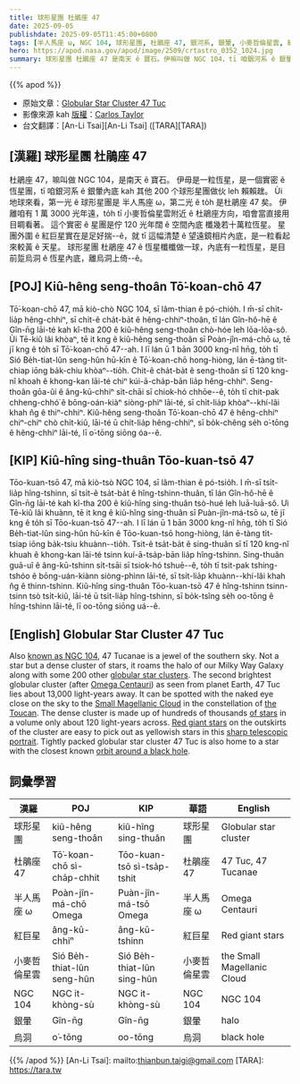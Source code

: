```yaml
---
title: 球形星團 杜鵑座 47
date: 2025-09-05
publishdate: 2025-09-05T11:45:00+0800
tags: [半人馬座 ω, NGC 104, 球形星團, 杜鵑座 47, 銀河系, 銀暈, 小麥哲倫星雲, 紅巨星, 烏洞]
hero: https://apod.nasa.gov/apod/image/2509/crtastro_0352_1024.jpg
summary: 球形星團 杜鵑座 47 是南天 ê 寶石。伊嘛叫做 NGC 104，tī 咱銀河系 ê 銀暈內底。
---
```


{{% apod %}}

- 原始文章：[Globular Star Cluster 47 Tuc](https://apod.nasa.gov/apod/ap250905.html)
- 影像來源 kah [版權][copyright]：[Carlos Taylor](https://app.astrobin.com/u/CAPastrophotography#gallery)
- 台文翻譯：[An-Li Tsai][An-Li Tsai] ([TARA][TARA])

## [漢羅] 球形星團 杜鵑座 47
杜鵑座 47，嘛叫做 NGC 104，是南天 ê 寶石。
伊毋是一粒恆星，是一個實密 ê 恆星團，tī 咱銀河系 ê 銀暈內底 kah 其他 200 个球形星團做伙 leh 賴賴趖。
Ùi 地球來看，第一光 ê 球形星團是 半人馬座 ω，第二光 ê to̍h 是杜鵑座 47 矣。
伊離咱有 1 萬 3000 光年遠，to̍h tī 小麥哲倫星雲附近 ê 杜鵑座方向，咱會當直接用目睭看著。
這个實密 ê 星團是佇 120 光年闊 ê 空間內底 櫼幾若十萬粒恆星。
星團外圍 ê 紅巨星實在是足好揣--ê，就 tī 這幅清楚 ê 望遠鏡相片內底，是一粒看起來較黃 ê 天星。
球形星團 杜鵑座 47 ê 恆星櫼櫼做一球，內底有一粒恆星，是目前踅烏洞 ê 恆星內底，離烏洞上倚--ê。

## [POJ] Kiû-hêng seng-thoân Tō͘-koan-chō 47
Tō͘-koan-chō 47, mā kiò-chò NGC 104, sī lâm-thian ê pó-chio̍h. 
I m̄-sī chi̍t-lia̍p hêng-chhiⁿ, sī chi̍t-ê cha̍t-ba̍t ê hêng-chhiⁿ-thoân, tī lán Gîn-hô-hē ê Gîn-n̄g lāi-té kah kî-tha 200 ê kiû-hêng seng-thoân chò-hóe leh lōa-lōa-sô.
Ùi Tē-kiû lâi khòaⁿ, tē it kng ê kiû-hêng seng-thoân sī Poàn-jîn-má-chō ω, tē jī kng ê to̍h sī Tō͘-koan-chō 47--ah.
I lī lán ū 1 bān 3000 kng-nî hn̄g, to̍h tī Sió Be̍h-tiat-lûn seng-hûn hū-kīn ê Tō͘-koan-chō hong-hiòng, lán ē-tàng ti̍t-chiap iōng ba̍k-chiu khòaⁿ--tio̍h.
Chit-ê cha̍t-ba̍t ê seng-thoân sī tī 120 kng-nî khoah ê khong-kan lāi-té chiⁿ kúi-ā-cha̍p-bān lia̍p hêng-chhiⁿ.
Seng-thoân gōa-ûi ê âng-kū-chhiⁿ si̍t-chāi sī chiok-hó chhōe--ê, to̍h tī chit-pak chheng-chhó͘ ê bōng-oán-kiàⁿ siòng-phìⁿ lāi-té, sī chi̍t-lia̍p khòaⁿ--khí-lâi khah n̂g ê thiⁿ-chhiⁿ.
Kiû-hêng seng-thoân Tō͘-koan-chō 47 ê hêng-chhiⁿ chiⁿ-chiⁿ chò chi̍t-kiû, lāi-té ū chi̍t-lia̍p hêng-chhiⁿ, sī bo̍k-chêng se̍h o͘-tōng ê hêng-chhiⁿ lāi-té, lī o͘-tōng siōng óa--ê.

## [KIP] Kiû-hîng sing-thuân Tōo-kuan-tsō 47
Tōo-kuan-tsō 47, mā kiò-tsò NGC 104, sī lâm-thian ê pó-tsio̍h. 
I m̄-sī tsi̍t-lia̍p hîng-tshinn, sī tsi̍t-ê tsa̍t-ba̍t ê hîng-tshinn-thuân, tī lán Gîn-hô-hē ê Gîn-n̄g lāi-té kah kî-tha 200 ê kiû-hîng sing-thuân tsò-hué leh luā-luā-sô.
Uì Tē-kiû lâi khuànn, tē it kng ê kiû-hîng sing-thuân sī Puàn-jîn-má-tsō ω, tē jī kng ê to̍h sī Tōo-kuan-tsō 47--ah.
I lī lán ū 1 bān 3000 kng-nî hn̄g, to̍h tī Sió Be̍h-tiat-lûn sing-hûn hū-kīn ê Tōo-kuan-tsō hong-hiòng, lán ē-tàng ti̍t-tsiap iōng ba̍k-tsiu khuànn--tio̍h.
Tsit-ê tsa̍t-ba̍t ê sing-thuân sī tī 120 kng-nî khuah ê khong-kan lāi-té tsinn kuí-ā-tsa̍p-bān lia̍p hîng-tshinn.
Sing-thuân guā-uî ê âng-kū-tshinn si̍t-tsāi sī tsiok-hó tshuē--ê, to̍h tī tsit-pak tshing-tshóo ê bōng-uán-kiànn siòng-phìnn lāi-té, sī tsi̍t-lia̍p khuànn--khí-lâi khah n̂g ê thinn-tshinn.
Kiû-hîng sing-thuân Tōo-kuan-tsō 47 ê hîng-tshinn tsinn-tsinn tsò tsi̍t-kiû, lāi-té ū tsi̍t-lia̍p hîng-tshinn, sī bo̍k-tsîng se̍h oo-tōng ê hîng-tshinn lāi-té, lī oo-tōng siōng uá--ê.

## [English] Globular Star Cluster 47 Tuc
Also [known as NGC 104][known as NGC 104], 47 Tucanae is a jewel of the southern sky.
Not a star but a dense cluster of stars, it roams the halo of our Milky Way Galaxy along with some 200 other [globular star clusters][globular star clusters].
The second brightest globular cluster (after [Omega Centauri][Omega Centauri]) as seen from planet Earth, 47 Tuc lies about 13,000 light-years away.
It can be spotted with the naked eye close on the sky to the [Small Magellanic Cloud][Small Magellanic Cloud] in the constellation of [the Toucan][the Toucan].
The dense cluster is made up of hundreds of thousands [of stars][of stars] in a volume only about 120 light-years across.
[Red giant stars][Red giant stars] on the outskirts of the cluster are easy to pick out as yellowish stars in this [sharp telescopic portrait][sharp telescopic portrait].
Tightly packed globular star cluster 47 Tuc is also home to a star with the closest known [orbit around a black hole][orbit around a black hole].


## 詞彙學習
|漢羅|POJ|KIP|華語|English|
|-|-|-|-|-|
|球形星團|kiû-hêng seng-thoân|kiû-hîng sing-thuân|球形星團|Globular star cluster|
|杜鵑座 47|Tō͘-koan-chō sì-cha̍p-chhit|Tōo-kuan-tsō sì-tsa̍p-tshit|杜鵑座 47|47 Tuc, 47 Tucanae|
|半人馬座 ω|Poàn-jîn-má-chō Omega|Puàn-jîn-má-tsō Omega|半人馬座 ω|Omega Centauri|
|紅巨星|âng-kū-chhiⁿ|âng-kū-tshinn|紅巨星|Red giant stars|
|小麥哲倫星雲|Sió Be̍h-thiat-lûn seng-hûn|Sió Be̍h-thiat-lûn sing-hûn|小麥哲倫星雲|the Small Magellanic Cloud|
|NGC 104|NGC it-khòng-sù|NGC it-khòng-sù|NGC 104|NGC 104|
|銀暈|Gîn-n̄g|Gîn-n̄g|銀暈|halo|
|烏洞|o͘-tōng|oo-tōng|烏洞|black hole|

{{% /apod %}}
[An-Li Tsai]: mailto:thianbun.taigi@gmail.com
[TARA]: https://tara.tw

[copyright]: https://apod.nasa.gov/apod/fap/lib/about_apod.html#srapply

[known as NGC 104]:http://www.messier.seds.org/xtra/ngc/n0104.html
[globular star clusters]:http://en.wikipedia.org/wiki/Globular_cluster
[Omega Centauri]:https://apod.nasa.gov/apod/ap230316.html
[Small Magellanic Cloud]:https://apod.nasa.gov/apod/ap100903.html
[the Toucan]:http://www.ianridpath.com/startales/tucana.html
[of stars]:https://apod.nasa.gov/apod/ap080906.html
[Red giant stars]:https://apod.nasa.gov/apod/ap081218.html
[sharp telescopic portrait]:https://app.astrobin.com/u/CAPastrophotography?i=y6g3ax#gallery
[orbit around a black hole]:https://www.nasa.gov/mission_pages/chandra/news/star-discovered-in-closest-known-orbit-around-likely-black-hole.html

